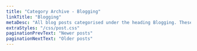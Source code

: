 ```yaml
---
title: "Category Archive - Blogging"
linkTitle: "Blogging"
metaDesc: "All blog posts categorised under the heading Blogging. These are updated on a regular basis so do check back for updates."
extraStyles: "/css/post.css"
paginationPrevText: "Newer posts"
paginationNextText: "Older posts"
---
```

